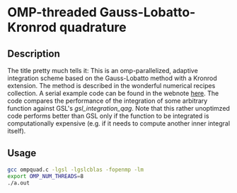 # OMP-threaded Gauss-Lobatto-Kronrod quadrature 

## Description
The title pretty much tells it: This is an omp-parallelized, adaptive integration scheme based on the Gauss-Lobatto method with a Kronrod extension.
The method is described in the wonderful numerical recipes collection.
A serial example code can be found in the webnote [here](http://numerical.recipes/webnotes/nr3web4.pdf).
The code compares the performance of the integration of some arbitrary function against GSL's *gsl_integration_qag*.
Note that this rather unoptimzed code performs better than  GSL only if the function to be integrated is computationally expensive (e.g. if it needs to compute another inner integral itself).

## Usage
```bash
gcc ompquad.c -lgsl -lgslcblas -fopenmp -lm
export OMP_NUM_THREADS=8
./a.out
